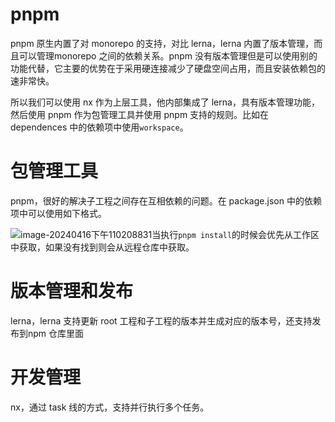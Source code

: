 # pnpm

pnpm 原生内置了对 monorepo 的支持，对比 lerna，lerna 内置了版本管理，而且可以管理monorepo 之间的依赖关系。pnpm 没有版本管理但是可以使用别的功能代替，它主要的优势在于采用硬连接减少了硬盘空间占用，而且安装依赖包的速非常快。

所以我们可以使用 nx 作为上层工具，他内部集成了 lerna，具有版本管理功能，然后使用 pnpm 作为包管理工具并使用 pnpm 支持的规则。比如在 dependences 中的依赖项中使用`workspace`。

# 包管理工具

pnpm，很好的解决子工程之间存在互相依赖的问题。在 package.json 中的依赖项中可以使用如下格式。

<img src="https://raw.githubusercontent.com/yqm1995/pic_bed/master/images/image-20240416下午110208831.png" alt="image-20240416下午110208831" style="float: left"/>

当执行`pnpm install`的时候会优先从工作区中获取，如果没有找到则会从远程仓库中获取。

# 版本管理和发布

lerna，lerna 支持更新 root 工程和子工程的版本并生成对应的版本号，还支持发布到npm 仓库里面

# 开发管理

nx，通过 task 线的方式，支持并行执行多个任务。